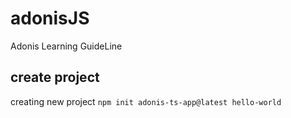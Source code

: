 # adonisJS
Adonis Learning GuideLine

## create project
creating new project
`npm init adonis-ts-app@latest hello-world`
